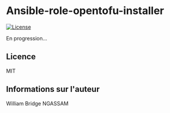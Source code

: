 # Ansible-role-opentofu-installer

[![License](https://img.shields.io/badge/license-MIT-blue.svg)](https://github.com/willbrid/ansible-role-opentofu-installer/blob/main/LICENSE)

En progression...

## Licence

MIT

## Informations sur l'auteur

William Bridge NGASSAM

